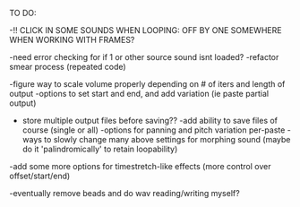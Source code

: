 
 
TO DO:

-!! CLICK IN SOME SOUNDS WHEN LOOPING: OFF BY ONE SOMEWHERE WHEN WORKING WITH FRAMES?

-need error checking for if 1 or other source sound isnt loaded?
-refactor smear process (repeated code)

-figure way to scale volume properly depending on # of iters and length of output
-options to set start and end, and add variation (ie paste partial output)
- store multiple output files before saving??
-add ability to save files of course (single or all)
-options for panning and pitch variation per-paste
-ways to slowly change many above settings for morphing sound (maybe do it 'palindromically' to retain loopability)

-add some more options for timestretch-like effects (more control over offset/start/end)


-eventually remove beads and do wav reading/writing myself?
